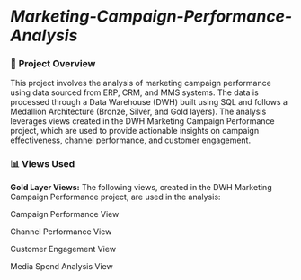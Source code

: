 # ***Marketing-Campaign-Performance-Analysis*** 

### 📌 **Project Overview**  

This project involves the analysis of marketing campaign performance using data sourced from ERP, CRM, and MMS systems. The data is processed through a Data Warehouse (DWH) built using SQL and follows a Medallion Architecture (Bronze, Silver, and Gold layers). The analysis leverages views created in the DWH Marketing Campaign Performance project, which are used to provide actionable insights on campaign effectiveness, channel performance, and customer engagement.

### 📊 **Views Used**

**Gold Layer Views:**
The following views, created in the DWH Marketing Campaign Performance project, are used in the analysis:

Campaign Performance View

Channel Performance View

Customer Engagement View

Media Spend Analysis View





